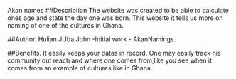 Akan names
##Description
The website was created to be able to calculate ones age and state the day one was born. This website it tells us more on naming of one of the cultures in Ghana.

##Author.
Hulian JUba John -Initial work - AkanNamings.

##Benefits.
It easily keeps your datas in record. One may easily track his community out reach and where one comes from,like you see when it comes from an example of cultures like in Ghana.
